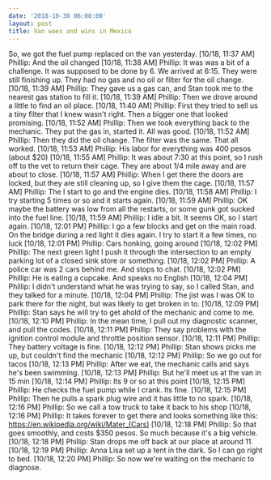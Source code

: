 ```yaml
---
date: '2018-10-30 06:00:00'
layout: post
title: Van woes and wins in Mexico
---
```


So, we got the fuel pump replaced on the van yesterday.
[10/18, 11:37 AM] Phillip: And the oil changed
[10/18, 11:38 AM] Phillip: It was was a bit of a challenge. It was supposed to be done by 6. We arrived at 6:15. They were still finishing up. They had no gas and no oil or filter for the oil change.
[10/18, 11:39 AM] Phillip: They gave us a gas can, and Stan took me to the nearest gas station to fill it.
[10/18, 11:39 AM] Phillip: Then we drove around a little to find an oil place.
[10/18, 11:40 AM] Phillip: First they tried to sell us a tiny filter that I knew wasn't right. Then a bigger one that looked promising.
[10/18, 11:52 AM] Phillip: Then we took everything back to the mechanic. They put the gas in, started it. All was good.
[10/18, 11:52 AM] Phillip: Then they did the oil change. The filter was the same. That all worked.
[10/18, 11:53 AM] Phillip: His labor for everything was 400 pesos (about $20)
[10/18, 11:55 AM] Phillip: It was about 7:30 at this point, so I rush off to the vet to return their cage. They are about 1/4 mile away and are about to close.
[10/18, 11:57 AM] Phillip: When I get there the doors are locked, but they are still cleaning up, so I give them the cage.
[10/18, 11:57 AM] Phillip: The I start to go and the engine dies.
[10/18, 11:58 AM] Phillip: I try starting 5 times or so and it starts again.
[10/18, 11:59 AM] Phillip: OK maybe the battery was low from all the restarts, or some gunk got sucked into the fuel line.
[10/18, 11:59 AM] Phillip: I idle a bit. It seems OK, so I start again.
[10/18, 12:01 PM] Phillip: I go a few blocks and get on the main road. On the bridge during a red light it dies again. I try to start it a few times, no luck
[10/18, 12:01 PM] Phillip: Cars honking, going around
[10/18, 12:02 PM] Phillip: The next green light I push it through the intersection to an empty parking lot of a closed sink store or something.
[10/18, 12:02 PM] Phillip: A police car was 2 cars behind me. And stops to chat.
[10/18, 12:02 PM] Phillip: He is eating a cupcake. And speaks no English
[10/18, 12:04 PM] Phillip: I didn't understand what he was trying to say, so I called Stan, and they talked for a minute.
[10/18, 12:04 PM] Phillip: The jist was I was OK to park there for the night, but was likely to get broken in to.
[10/18, 12:09 PM] Phillip: Stan says he will try to get ahold of the mechanic and come to me.
[10/18, 12:10 PM] Phillip: In the mean time, I pull out my diagnostic scanner, and pull the codes.
[10/18, 12:11 PM] Phillip: They say problems with the ignition control module and throttle position sensor.
[10/18, 12:11 PM] Phillip: They battery voltage is fine.
[10/18, 12:12 PM] Phillip: Stan shows picks me up, but couldn't find the mechanic
[10/18, 12:12 PM] Phillip: So we go out for tacos
[10/18, 12:13 PM] Phillip: After we eat, the mechanic calls and says he's been swimming.
[10/18, 12:13 PM] Phillip: But he'll meet us at the van in 15 min
[10/18, 12:14 PM] Phillip: Its 9 or so at this point
[10/18, 12:15 PM] Phillip: He checks the fuel pump while I crank. Its fine.
[10/18, 12:15 PM] Phillip: Then he pulls a spark plug wire and it has little to no spark.
[10/18, 12:16 PM] Phillip: So we call a tow truck to take it back to his shop
[10/18, 12:16 PM] Phillip: It takes forever to get there and looks something like this: https://en.wikipedia.org/wiki/Mater_(Cars)
[10/18, 12:18 PM] Phillip: So that goes smoothly, and costs $350 pesos. So much because it's a big vehicle.
[10/18, 12:18 PM] Phillip: Stan drops me off back at our place at around 11.
[10/18, 12:19 PM] Phillip: Anna Lisa set up a tent in the dark. So I can go right to bed.
[10/18, 12:20 PM] Phillip: So now we're waiting on the mechanic to diagnose.